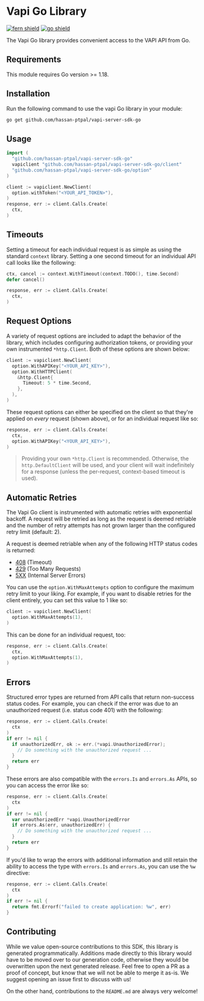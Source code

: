 # Vapi Go Library

[![fern shield](https://img.shields.io/badge/%F0%9F%8C%BF-SDK%20generated%20by%20Fern-brightgreen)](https://github.com/fern-api/fern)
[![go shield](https://img.shields.io/badge/go-docs-blue)](https://pkg.go.dev/github.com/hassan-ptpal/vapi-server-sdk-go)

The Vapi Go library provides convenient access to the VAPI API from Go.

## Requirements

This module requires Go version >= 1.18.

## Installation

Run the following command to use the vapi Go library in your module:

```sh
go get github.com/hassan-ptpal/vapi-server-sdk-go
```

## Usage

```go
import (
  "github.com/hassan-ptpal/vapi-server-sdk-go"
  vapiclient "github.com/hassan-ptpal/vapi-server-sdk-go/client"
  "github.com/hassan-ptpal/vapi-server-sdk-go/option"
)

client := vapiclient.NewClient(
  option.withToken("<YOUR_API_TOKEN>"),
)
response, err := client.Calls.Create(
  ctx,
)
```

## Timeouts

Setting a timeout for each individual request is as simple as using the standard `context` library. Setting
a one second timeout for an individual API call looks like the following:

```go
ctx, cancel := context.WithTimeout(context.TODO(), time.Second)
defer cancel()

response, err := client.Calls.Create(
  ctx,
)
```

## Request Options

A variety of request options are included to adapt the behavior of the library, which includes
configuring authorization tokens, or providing your own instrumented `*http.Client`. Both of
these options are shown below:

```go
client := vapiclient.NewClient(
  option.WithAPIKey("<YOUR_API_KEY>"),
  option.WithHTTPClient(
    &http.Client{
      Timeout: 5 * time.Second,
    },
  ),
)
```

These request options can either be specified on the client so that they're applied on _every_
request (shown above), or for an individual request like so:

```go
response, err := client.Calls.Create(
  ctx,
  option.WithAPIKey("<YOUR_API_KEY>"),
)
```

> Providing your own `*http.Client` is recommended. Otherwise, the `http.DefaultClient` will be used,
> and your client will wait indefinitely for a response (unless the per-request, context-based timeout
> is used).

## Automatic Retries

The Vapi Go client is instrumented with automatic retries with exponential backoff. A request will be
retried as long as the request is deemed retriable and the number of retry attempts has not grown larger
than the configured retry limit (default: 2).

A request is deemed retriable when any of the following HTTP status codes is returned:

- [408](https://developer.mozilla.org/en-US/docs/Web/HTTP/Status/408) (Timeout)
- [429](https://developer.mozilla.org/en-US/docs/Web/HTTP/Status/429) (Too Many Requests)
- [5XX](https://developer.mozilla.org/en-US/docs/Web/HTTP/Status/500) (Internal Server Errors)

You can use the `option.WithMaxAttempts` option to configure the maximum retry limit to
your liking. For example, if you want to disable retries for the client entirely, you can
set this value to 1 like so:

```go
client := vapiclient.NewClient(
  option.WithMaxAttempts(1),
)
```

This can be done for an individual request, too:

```go
response, err := client.Calls.Create(
  ctx,
  option.WithMaxAttempts(1),
)
```

## Errors

Structured error types are returned from API calls that return non-success status codes. For example,
you can check if the error was due to an unauthorized request (i.e. status code 401) with the following:

```go
response, err := client.Calls.Create(
  ctx
)
if err != nil {
  if unauthorizedErr, ok := err.(*vapi.UnauthorizedError);
    // Do something with the unauthorized request ...
  }
  return err
}
```

These errors are also compatible with the `errors.Is` and `errors.As` APIs, so you can access the error
like so:

```go
response, err := client.Calls.Create(
  ctx
)
if err != nil {
  var unauthorizedErr *vapi.UnauthorizedError
  if errors.As(err, unauthorizedErr) {
    // Do something with the unauthorized request ...
  }
  return err
}
```

If you'd like to wrap the errors with additional information and still retain the ability
to access the type with `errors.Is` and `errors.As`, you can use the `%w` directive:

```go
response, err := client.Calls.Create(
  ctx
)
if err != nil {
  return fmt.Errorf("failed to create application: %w", err)
}
```

## Contributing

While we value open-source contributions to this SDK, this library is generated programmatically.
Additions made directly to this library would have to be moved over to our generation code,
otherwise they would be overwritten upon the next generated release. Feel free to open a PR as
a proof of concept, but know that we will not be able to merge it as-is. We suggest opening
an issue first to discuss with us!

On the other hand, contributions to the `README.md` are always very welcome!
